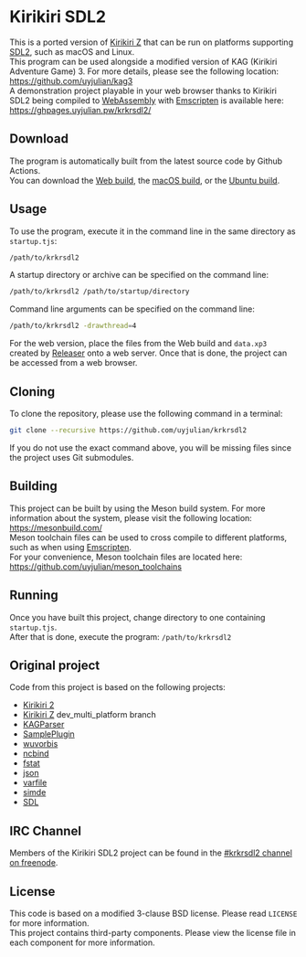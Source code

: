 # Kirikiri SDL2

This is a ported version of [Kirikiri Z](https://krkrz.github.io/) that can be run on platforms supporting [SDL2](https://www.libsdl.org/), such as macOS and Linux.  
This program can be used alongside a modified version of KAG (Kirikiri Adventure Game) 3. For more details, please see the following location: https://github.com/uyjulian/kag3  
A demonstration project playable in your web browser thanks to Kirikiri SDL2 being compiled to [WebAssembly](https://webassembly.org/) with [Emscripten](https://emscripten.org/) is available here: https://ghpages.uyjulian.pw/krkrsdl2/  

## Download

The program is automatically built from the latest source code by Github Actions.  
You can download the [Web build](https://github.com/uyjulian/krkrsdl2/releases/download/latest/krkrsdl2-web.zip), the [macOS build](https://github.com/uyjulian/krkrsdl2/releases/download/latest/krkrsdl2-macos.zip), or the [Ubuntu build](https://github.com/uyjulian/krkrsdl2/releases/download/latest/krkrsdl2-ubuntu.zip).

## Usage

To use the program, execute it in the command line in the same directory as `startup.tjs`:
```bash
/path/to/krkrsdl2
```

A startup directory or archive can be specified on the command line:
```bash
/path/to/krkrsdl2 /path/to/startup/directory
```

Command line arguments can be specified on the command line:
```bash
/path/to/krkrsdl2 -drawthread=4
```

For the web version, place the files from the Web build and `data.xp3` created by [Releaser](https://krkrz.github.io/krkr2doc/kr2doc/contents/Releaser.html) onto a web server. Once that is done, the project can be accessed from a web browser.  

## Cloning

To clone the repository, please use the following command in a terminal:

```bash
git clone --recursive https://github.com/uyjulian/krkrsdl2
```
If you do not use the exact command above, you will be missing files since the project uses Git submodules.

## Building

This project can be built by using the Meson build system. For more information about the system, please visit the following location: https://mesonbuild.com/  
Meson toolchain files can be used to cross compile to different platforms, such as when using [Emscripten](https://emscripten.org/).  
For your convenience, Meson toolchain files are located here: https://github.com/uyjulian/meson_toolchains  

## Running

Once you have built this project, change directory to one containing `startup.tjs`.  
After that is done, execute the program: `/path/to/krkrsdl2`  

## Original project

Code from this project is based on the following projects:
* [Kirikiri 2](https://github.com/krkrz/krkr2)
* [Kirikiri Z](https://github.com/krkrz/krkrz) dev_multi_platform branch
* [KAGParser](https://github.com/krkrz/KAGParser)
* [SamplePlugin](https://github.com/krkrz/SamplePlugin)
* [wuvorbis](https://github.com/krkrz/wuvorbis)
* [ncbind](https://github.com/wtnbgo/ncbind)
* [fstat](https://github.com/wtnbgo/fstat)
* [json](https://github.com/wtnbgo/json)
* [varfile](https://github.com/wtnbgo/varfile)
* [simde](https://github.com/simd-everywhere/simde)
* [SDL](https://github.com/libsdl-org/SDL)

## IRC Channel

Members of the Kirikiri SDL2 project can be found in the [#krkrsdl2 channel on freenode](https://webchat.freenode.net/?channel=#krkrsdl2).

## License

This code is based on a modified 3-clause BSD license. Please read `LICENSE` for more information.  
This project contains third-party components. Please view the license file in each component for more information.
